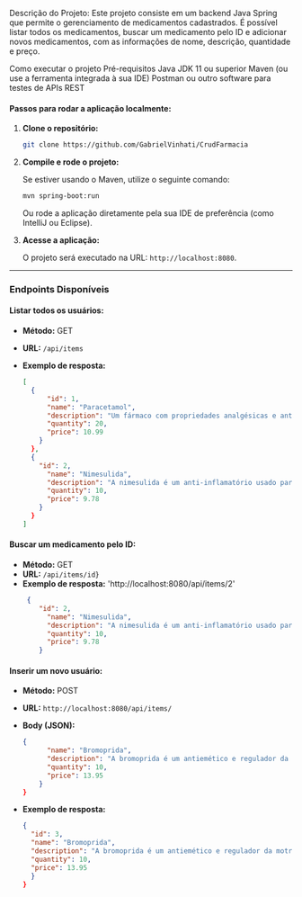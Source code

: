 Descrição do Projeto:
Este projeto consiste em um backend Java Spring que permite o gerenciamento de medicamentos cadastrados. É possível listar todos os medicamentos, buscar um medicamento pelo ID e adicionar novos medicamentos, com as informações de nome, descrição, quantidade e preço.

Como executar o projeto
Pré-requisitos
Java JDK 11 ou superior
Maven (ou use a ferramenta integrada à sua IDE)
Postman ou outro software para testes de APIs REST

#### Passos para rodar a aplicação localmente:

1. **Clone o repositório:**

   ```bash
   git clone https://github.com/GabrielVinhati/CrudFarmacia
   ```

2. **Compile e rode o projeto:**

   Se estiver usando o Maven, utilize o seguinte comando:

   ```bash
   mvn spring-boot:run
   ```

   Ou rode a aplicação diretamente pela sua IDE de preferência (como IntelliJ ou Eclipse).

3. **Acesse a aplicação:**

   O projeto será executado na URL: `http://localhost:8080`.

---

### Endpoints Disponíveis

#### Listar todos os usuários:

- **Método:** GET
- **URL:** `/api/items`
- **Exemplo de resposta:**

  ```json
  [
    {
        "id": 1,
        "name": "Paracetamol",
        "description": "Um fármaco com propriedades analgésicas e antipiréticas utilizado essencialmente para tratar a febre e a dor leve e moderada",
        "quantity": 20,
        "price": 10.99
      }
    },
    {
      "id": 2,
        "name": "Nimesulida",
        "description": "A nimesulida é um anti-inflamatório usado para aliviar dor e inflamação, com ação rápida, mas pode causar efeitos colaterais gastrointestinais e hepáticos.",
        "quantity": 10,
        "price": 9.78
      }
    }
  ]
  ```

#### Buscar um medicamento pelo ID:

- **Método:** GET
- **URL:** `/api/items/id}`
- **Exemplo de resposta:**
'http://localhost:8080/api/items/2'
  ```json
   {
      "id": 2,
        "name": "Nimesulida",
        "description": "A nimesulida é um anti-inflamatório usado para aliviar dor e inflamação, com ação rápida, mas pode causar efeitos colaterais gastrointestinais e hepáticos.",
        "quantity": 10,
        "price": 9.78
      }
  ```

#### Inserir um novo usuário:

- **Método:** POST
- **URL:** `http://localhost:8080/api/items/`
- **Body (JSON):**

  ```json
  {
        "name": "Bromoprida",
        "description": "A bromoprida é um antiemético e regulador da motricidade gastroduodenal que estimula o peristaltismo gástrico a partir do centro, promovendo ativamente o esvaziamento do estômago.",
        "quantity": 10,
        "price": 13.95
      }
  }
  ```

- **Exemplo de resposta:**

  ```json
  {
    "id": 3,
    "name": "Bromoprida",
    "description": "A bromoprida é um antiemético e regulador da motricidade gastroduodenal que estimula o peristaltismo gástrico a partir do centro, promovendo ativamente o esvaziamento do estômago.",
    "quantity": 10,
    "price": 13.95
    }
  }
  ```
